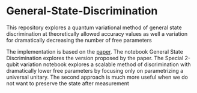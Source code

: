 # General-State-Discrimination
This repository explores a quantum variational method of general state discrimination at theoretically allowed accuracy values as well a variation for dramatically decreasing the number of free parameters


The implementation is based on the [paper](https://arxiv.org/abs/1805.08654). The notebook General State Discrimination explores the version proposed by the paper. The Special 2-qubit variation notebook explores a scalable method of discrimination with dramatically lower free parameters by focusing only on parametrizing a universal unitary. The second approach is much more useful when we do not want to preserve the state after measurement
